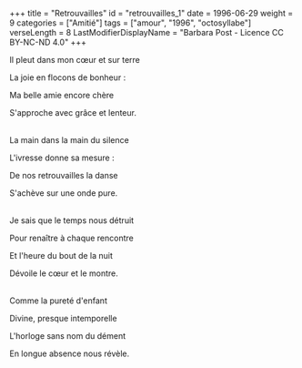 +++
title = "Retrouvailles"
id = "retrouvailles_1"
date = 1996-06-29
weight = 9
categories = ["Amitié"]
tags = ["amour", "1996", "octosyllabe"]
verseLength = 8
LastModifierDisplayName = "Barbara Post - Licence CC BY-NC-ND 4.0"
+++

Il pleut dans mon cœur et sur terre

La joie en flocons de bonheur :

Ma belle amie encore chère

S'approche avec grâce et lenteur.

 \
La main dans la main du silence

L'ivresse donne sa mesure :

De nos retrouvailles la danse

S'achève sur une onde pure.

 \
Je sais que le temps nous détruit

Pour renaître à chaque rencontre

Et l'heure du bout de la nuit

Dévoile le cœur et le montre.

 \
Comme la pureté d'enfant

Divine, presque intemporelle

L'horloge sans nom du dément

En longue absence nous révèle.
